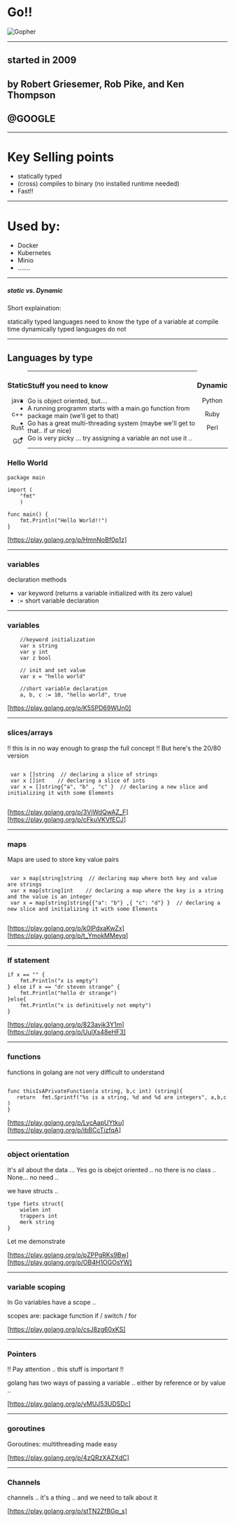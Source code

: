 # Go!!

![Gopher](https://www.hardwinsoftware.com/blog/wp-content/uploads/2018/02/golang-gopher.png) <!-- .element height="50%" width="50%" -->


---



## started in 2009 
## by Robert Griesemer, Rob Pike, and Ken Thompson

## @GOOGLE

---

# Key Selling points

- statically typed
- (cross) compiles to binary (no installed runtime needed)
- Fast!!

---

# Used by:

- Docker
- Kubernetes
- Minio
- .......

---

##### static vs. Dynamic

Short explaination: 

statically typed languages need to know the type of a variable at compile time dynamically typed languages do not

---

## Languages by type
<section>
  <div style="text-align: center; float: left;border: 3; background: None">
    <h3 data-markdown>Static</h3>
    <p data-markdown>java</p>
    <p data-markdown>c++</p>
    <p data-markdown>Rust</p>
    <p data-markdown>GO</p>
    <!-- more Elements -->
  </div>
  <div style="text-align: center; float: right;">
    <h3 data-markdown>Dynamic</h3>
    <p data-markdown>Python</p>
    <p data-markdown>Ruby</p>
    <p data-markdown>Perl</p>
    <!-- more Elements -->
  </div>
</section>

---

### **Stuff you need to know** 

 




* Go is object oriented, but.... 
* A running programm starts with a main.go function from package main (we'll get to that)
* Go has a great multi-threading system (maybe we'll get to that.. if ur nice)
* Go is very picky ... try assigning a variable an not use it .. 

---
### Hello World

```golang
package main

import (
    "fmt"
    )

func main() {
    fmt.Println("Hello World!!")
}
```
[https://play.golang.org/p/HmnNoBf0p1z]

---
### variables

declaration methods
* var keyword (returns a variable initialized with its zero value)
* := short variable declaration

---

### variables

```golang
    //keyword initialization
    var x string
    var y int
    var z bool

    // init and set value
    var x = "hello world" 

    //short variable declaration
    a, b, c := 10, "hello world", true

```

[https://play.golang.org/p/K5SPD69WUn0]


---


### slices/arrays

!! this is in no way enough to grasp the full concept !!
But here's the 20/80 version
```golang

 var x []string  // declaring a slice of strings
 var x []int    // declaring a slice of ints
 var x = []string{"a", "b" , "c" }  // declaring a new slice and initializing it with some Elements
 
 ```
[https://play.golang.org/p/3VjWdQwAZ_F]
[https://play.golang.org/p/cFkuVKVfECJ]


---

### maps

Maps are used to store key value pairs

```golang

 var x map[string]string  // declaring map where both key and value are strings
 var x map[string]int    // declaring a map where the key is a string and the value is an integer
 var x = map[string]string{{"a": "b"} ,{ "c": "d"} }  // declaring a new slice and initializing it with some Elements
 
 ```

[https://play.golang.org/p/k0IPdxaKwZx]
[https://play.golang.org/p/t_YmokMMeyq]


---

### If statement

```golang
if x == "" {
    fmt.Println("x is empty")
} else if x == "dr steven strange" {
    fmt.Println("hello dr strange")
}else{
    fmt.Println("x is definitively not empty")
}

```
[https://play.golang.org/p/823avjk3Y1m]
[https://play.golang.org/p/UulXs48eHF3]


---

### functions

functions in golang are not very difficult to understand 

```golang

func thisIsAPrivateFunction(a string, b,c int) (string){
   return  fmt.Sprintf("%s is a string, %d and %d are integers", a,b,c )
}
```

[https://play.golang.org/p/LycAapUYtku]
[https://play.golang.org/p/ibBCcTizfqA]


---

### object orientation


It's all about the data ... 
Yes go is obejct oriented .. no there is no class .. 
None... no need .. 

we have structs .. 

```golang
type fiets struct{
    wielen int
    trappers int
    merk string
}
```

Let me demonstrate

[https://play.golang.org/p/pZPPgRKs9Bw]
[https://play.golang.org/p/OB4H1OGOsYW]

---

### variable scoping

In Go variables have a scope .. 

scopes are:
package 
function
if / switch / for 

[https://play.golang.org/p/csJ8zg60xKS]

---


### Pointers

!! Pay attention .. this stuff is important !!

golang has two ways of passing a variable .. 
either by reference or by value .. 

[https://play.golang.org/p/yMUJ53UDSDc]


---

### goroutines

Goroutines: multithreading made easy 


[https://play.golang.org/p/4zQRzXAZXdC]


---


### Channels

channels .. it's a thing .. and we need to talk about it 

[https://play.golang.org/p/stTN2ZfBGp_s]